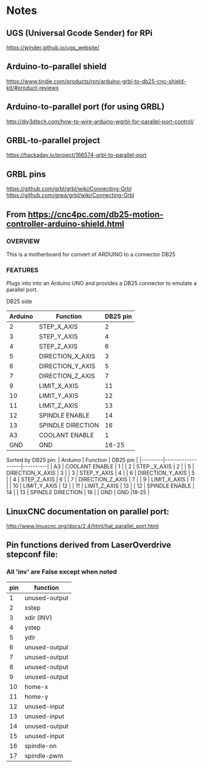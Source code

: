 # Notes

## UGS (Universal Gcode Sender) for RPi
https://winder.github.io/ugs_website/


## Arduino-to-parallel shield
https://www.tindie.com/products/ron/arduino-grbl-to-db25-cnc-shield-kit/#product-reviews


## Arduino-to-parallel port (for using GRBL)
http://diy3dtech.com/how-to-wire-arduino-wgrbl-for-parallel-port-control/

## GRBL-to-parallel project
https://hackaday.io/project/166574-grbl-to-parallel-port


## GRBL pins
https://github.com/grbl/grbl/wiki/Connecting-Grbl
https://github.com/gnea/grbl/wiki/Connecting-Grbl



## From https://cnc4pc.com/db25-motion-controller-arduino-shield.html

### OVERVIEW

This is a motherboard for convert of ARDUINO to a connector DB25

### FEATURES

Plugs into into an Arduino UNO and provides a DB25 connector to emulate a parallel port.


DB25 side

| Arduino | Function          | DB25 pin |
|---------|-------------------|----------|
| 2       | STEP_X_AXIS       | 2        |
| 3       | STEP_Y_AXIS       | 4        |
| 4       | STEP_Z_AXIS       | 6        |
| 5       | DIRECTION_X_AXIS  | 3        |
| 6       | DIRECTION_Y_AXIS  | 5        |
| 7       | DIRECTION_Z_AXIS  | 7        |
| 9       | LIMIT_X_AXIS      | 11       |
| 10      | LIMIT_Y_AXIS      | 12       |
| 11      | LIMIT_Z_AXIS      | 13       |
| 12      | SPINDLE ENABLE    | 14       |
| 13      | SPINDLE DIRECTION | 16       |
| A3      | COOLANT ENABLE    | 1        |
| GND     | GND               |18-25     |

Sorted by DB25 pin:
| Arduino | Function          | DB25 pin |
|---------|-------------------|----------|
| A3      | COOLANT ENABLE    | 1        |
| 2       | STEP _X_AXIS      | 2        |
| 5       | DIRECTION_X_AXIS  | 3        |
| 3       | STEP_Y_AXIS       | 4        |
| 6       | DIRECTION_Y_AXIS  | 5        |
| 4       | STEP_Z_AXIS       | 6        |
| 7       | DIRECTION_Z_AXIS  | 7        |
| 9       | LIMIT_X_AXIS      | 11       |
| 10      | LIMIT_Y_AXIS      | 12       |
| 11      | LIMIT_Z_AXIS      | 13       |
| 12      | SPINDLE ENABLE    | 14       |
| 13      | SPINDLE DIRECTION | 16       |
| GND     | GND               |18-25     |




## LinuxCNC documentation on parallel port:
http://www.linuxcnc.org/docs/2.4/html/hal_parallel_port.html



## Pin functions derived from LaserOverdrive stepconf file:

### All 'inv' are False except when noted
| pin | function      |
|-----|---------------|
|   1 | unused-output |
|   2 | xstep         |
|   3 | xdir (INV)    |
|   4 | ystep         |
|   5 | ydir          |
|   6 | unused-output |
|   7 | unused-output |
|   8 | unused-output |
|   9 | unused-output |
|  10 | home-x        |
|  11 | home-y        |
|  12 | unused-input  |
|  13 | unused-input  |
|  14 | unused-output |
|  15 | unused-input  |
|  16 | spindle-on    |
|  17 | spindle-pwm   |

